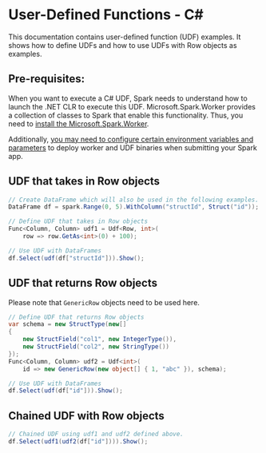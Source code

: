 # User-Defined Functions - C#
This documentation contains user-defined function (UDF) examples. It shows how to define UDFs and how to use UDFs with Row objects as examples.

## Pre-requisites:
When you want to execute a C# UDF, Spark needs to understand how to launch the .NET CLR to execute this UDF. Microsoft.Spark.Worker provides a collection of classes to Spark that enable this functionality. Thus, you need to [install the Microsoft.Spark.Worker](https://docs.microsoft.com/en-us/dotnet/spark/tutorials/get-started#5-install-net-for-apache-spark).  

Additionally, [you may need to configure certain environment variables and parameters](https://docs.microsoft.com/en-us/dotnet/spark/how-to-guides/deploy-worker-udf-binaries) to deploy worker and UDF binaries when submitting your Spark app.

## UDF that takes in Row objects

```csharp
// Create DataFrame which will also be used in the following examples.
DataFrame df = spark.Range(0, 5).WithColumn("structId", Struct("id"));

// Define UDF that takes in Row objects
Func<Column, Column> udf1 = Udf<Row, int>(
    row => row.GetAs<int>(0) + 100);

// Use UDF with DataFrames
df.Select(udf(df["structId"])).Show();
```

## UDF that returns Row objects
Please note that `GenericRow` objects need to be used here.

```csharp
// Define UDF that returns Row objects
var schema = new StructType(new[]
{
    new StructField("col1", new IntegerType()),
    new StructField("col2", new StringType())
});            
Func<Column, Column> udf2 = Udf<int>(
    id => new GenericRow(new object[] { 1, "abc" }), schema);

// Use UDF with DataFrames
df.Select(udf(df["id"])).Show();
```

## Chained UDF with Row objects

```csharp
// Chained UDF using udf1 and udf2 defined above.
df.Select(udf1(udf2(df["id"]))).Show();
```

